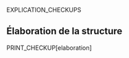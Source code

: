 <!-- Page: #227 Check-up général -->

EXPLICATION_CHECKUPS

## Élaboration de la structure

PRINT_CHECKUP[elaboration]
